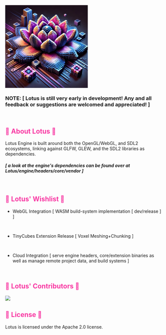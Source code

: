 <img align="center" style="width:264px" src="Lotus/res/_lotus_.jpg"/>

### NOTE:  [ Lotus is still very early in development! Any and all feedback or suggestions are welcomed and appreciated! ]

</br>

<h2 style="color:rgb(248,55,162)"> 🪷 About Lotus 🪷 </h2>

Lotus Engine is built around both the OpenGL/WebGL, and SDL2 ecosystems, linking against GLFW, GLEW, and the SDL2 libraries as dependencies.

##### [ a look at the engine's dependencies can be found over at Lotus/engine/headers/core/vendor ]

</br>

<h2 style="color:rgb(248,55,162)"> 🪷 Lotus' Wishlist 🪷 </h2>

- WebGL Integration [ WASM build-system implementation [ dev/release ] ]

</br>

- TinyCubes Extension Release [ Voxel Meshing+Chunking ]
    
</br>

- Cloud Integration [ serve engine headers, core/extension binaries as well as manage remote project data, and build systems ]

</br>

<h2 style="color:rgb(248,55,162)"> 🪷 Lotus' Contributors 🪷 </h2>

<a href="https://github.com/F4R4W4Y/Lotus/graphs/contributors">
  <img src="https://contrib.rocks/image?repo=F4R4W4Y/Lotus&max=500&columns=20&anon=1" />
</a>

</br>

<h2 style="color:rgb(248,55,162)"> 🪷 License 🪷 </h2>

Lotus is licensed under the Apache 2.0 license.

